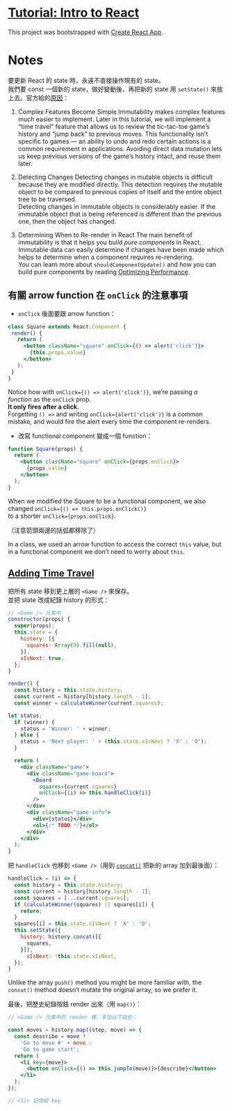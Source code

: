 # [Tutorial: Intro to React](https://reactjs.org/tutorial/tutorial.html)

This project was bootstrapped with [Create React App](https://github.com/facebookincubator/create-react-app).

# Notes

要更新 React 的 state 時，永遠不直接操作現有的 state。  
我們要 const 一個新的 state，做好變動後，再把新的 state 用 `setState()` 來放上去。官方給的[原因](https://reactjs.org/tutorial/tutorial.html#why-immutability-is-important)：  

1. Complex Features Become Simple
  Immutability makes complex features much easier to implement. Later in this tutorial, we will implement a “time travel” feature that allows us to review the tic-tac-toe game’s history and “jump back” to previous moves. This functionality isn’t specific to games — an ability to undo and redo certain actions is a common requirement in applications. Avoiding direct data mutation lets us keep previous versions of the game’s history intact, and reuse them later.

2. Detecting Changes
  Detecting changes in mutable objects is difficult because they are modified directly. This detection requires the mutable object to be compared to previous copies of itself and the entire object tree to be traversed.  
  Detecting changes in immutable objects is considerably easier. If the immutable object that is being referenced is different than the previous one, then the object has changed.

3. Determining When to Re-render in React
  The main benefit of immutability is that it helps you build *pure components* in React. Immutable data can easily determine if changes have been made which helps to determine when a component requires re-rendering.  
  You can learn more about `shouldComponentUpdate()` and how you can build pure components by reading [Optimizing Performance](https://reactjs.org/docs/optimizing-performance.html#examples).

## 有關 arrow function 在 `onClick` 的注意事項

- `onClick` 後面要跟 arrow function： 

```jsx
class Square extends React.Component {
 render() {
   return (
     <button className="square" onClick={() => alert('click')}>
       {this.props.value}
     </button>
   );
 }
}
```

Notice how with `onClick={() => alert('click')}`, we’re passing *a function* as the `onClick` prop.  
**It only fires after a click.**  
Forgetting `() =>` and writing `onClick={alert('click')}` is a common mistake, and would fire the alert every time the component re-renders.  


- 改寫 functional component 變成一個 function：  

```jsx
function Square(props) {
  return (
    <button className="square" onClick={props.onClick}>
      {props.value}
    </button>
  );
}
```

When we modified the Square to be a functional component, we also changed `onClick={() => this.props.onClick()}`   
to a shorter `onClick={props.onClick}`.  

（注意箭頭兩邊的括弧都移除了）  

In a class, we used an arrow function to access the correct `this` value, but in a functional component we don’t need to worry about `this`.  

## [Adding Time Travel](https://reactjs.org/tutorial/tutorial.html#adding-time-travel)

把所有 state 移到更上層的 `<Game />` 來保存。  
並把 state 改成紀錄 history 的形式：  

```jsx
// <Game /> 元素中
constructor(props) {
  super(props);
  this.state = {
    history: [{
      squares: Array(9).fill(null),
    }],
    xIsNext: true,
  };
}

render() {
  const history = this.state.history;
  const current = history[history.length - 1];
  const winner = calculateWinner(current.squares);

let status;
  if (winner) {
    status = 'Winner: ' + winner;
  } else {
    status = 'Next player: ' + (this.state.xIsNext ? 'X' : 'O');
  }

  return (
    <div className="game">
      <div className="game-board">
        <Board
          squares={current.squares}
          onClick={(i) => this.handleClick(i)}
        />
      </div>
      <div className="game-info">
        <div>{status}</div>
        <ol>{/* TODO */}</ol>
      </div>
    </div>
  );
}
```
把 `handleClick` 也移到 `<Game />`（用到 [`concat()`](https://developer.mozilla.org/en-US/docs/Web/JavaScript/Reference/Global_Objects/Array/concat) 把新的 array 加到最後面）：

```jsx
handleClick = (i) => {
  const history = this.state.history;
  const current = history[history.length - 1];
  const squares = [...current.squares];
  if (calculateWinner(squares) || squares[i]) {
    return;
  }
  squares[i] = this.state.xIsNext ? 'X' : 'O';
  this.setState({
    history: history.concat([{
      squares,
    }]),
      xIsNext: !this.state.xIsNext,
  });
}
  ```

Unlike the array `push()` method you might be more familiar with, the `concat()` method doesn’t mutate the original array, so we prefer it.  

最後，把歷史紀錄按鈕 render 出來（用 `map()`）：  

```jsx
// <Game /> 元素中的 render 裡，多加以下這些：

const moves = history.map((step, move) => {
  const describe = move ?
    'Go to move #' + move :
    'Go to game start';
  return (
    <li key={move}>
      <button onClick={() => this.jumpTo(move)}>{describe}</button>
    </li>
  );
});

// <li> 記得給 key 
```
